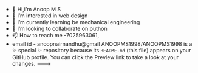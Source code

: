 - 👋 Hi,i'm Anoop M S 
- 👀 I’m interested in web design 
- 🌱 I’m currently learning be mechanical engineering 
- 💞️ I’m looking to collaborate on puthon
- 📫 How to reach me -7025963061,
- email id - anoopnairnandhu@gmail
ANOOPMS1998/ANOOPMS1998 is a ✨ special ✨ repository because its `README.md` (this file) appears on your GitHub profile.
You can click the Preview link to take a look at your changes.
--->
